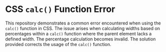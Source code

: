 # CSS `calc()` Function Error

This repository demonstrates a common error encountered when using the `calc()` function in CSS. The issue arises when calculating widths based on percentages within a `calc()` function where the parent element lacks a defined width. The percentage calculation becomes invalid.  The solution provided corrects the usage of the `calc()` function. 